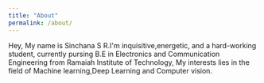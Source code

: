 ```yaml
---
title: "About"
permalink: /about/
---
```


Hey, My name is Sinchana S R.I'm inquisitive,energetic, and a hard-working student, currently pursing B.E in Electronics and Communication Engineering from Ramaiah Institute of Technology, My interests lies in the field of Machine learning,Deep Learning and Computer vision.
